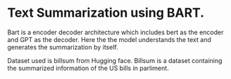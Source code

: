 # Text Summarization using BART.

Bart is a encoder decoder architecture which includes bert as the encoder and GPT as the decoder. Here the the model understands the text and generates the summarization by itself.

Dataset used is billsum from Hugging face. Billsum is a dataset containing the summarized information of the US bills in parliment.

